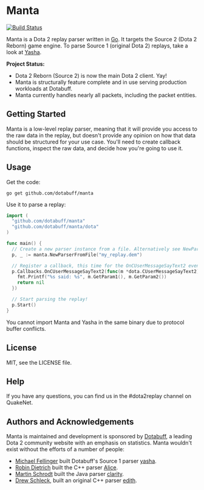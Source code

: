 # Manta

[![Build Status](https://travis-ci.org/dotabuff/manta.svg?branch=master)](https://travis-ci.org/dotabuff/manta)

Manta is a Dota 2 replay parser written in [Go](https://golang.org). It targets the Source 2 (Dota 2 Reborn) game engine. To parse Source 1 (original Dota 2) replays, take a look at [Yasha](https://github.com/dotabuff/yasha).

**Project Status:**

- Dota 2 Reborn (Source 2) is now the main Dota 2 client. Yay!
- Manta is structurally feature complete and in use serving production workloads at Dotabuff.
- Manta currently handles nearly all packets, including the packet entities.

## Getting Started

Manta is a low-level replay parser, meaning that it will provide you access to the raw data in the replay, but doesn't provide any opinion on how that data should be structured for your use case. You'll need to create callback functions, inspect the raw data, and decide how you're going to use it.

## Usage

Get the code:

    go get github.com/dotabuff/manta

Use it to parse a replay:

```go
import (
  "github.com/dotabuff/manta"
  "github.com/dotabuff/manta/dota"
)

func main() {
  // Create a new parser instance from a file. Alternatively see NewParser([]byte)
  p, _ := manta.NewParserFromFile("my_replay.dem")

  // Register a callback, this time for the OnCUserMessageSayText2 event.
  p.Callbacks.OnCUserMessageSayText2(func(m *dota.CUserMessageSayText2) error {
    fmt.Printf("%s said: %s", m.GetParam1(), m.GetParam2())
    return nil
  })

  // Start parsing the replay!
  p.Start()
}
```

You cannot import Manta and Yasha in the same binary due to protocol buffer conflicts.

## License

MIT, see the LICENSE file.

## Help

If you have any questions, you can find us in the #dota2replay channel on QuakeNet.

## Authors and Acknowledgements

Manta is maintained and development is sponsored by [Dotabuff](http://www.dotabuff.com), a leading Dota 2 community website with an emphasis on statistics. Manta wouldn't exist without the efforts of a number of people:

* [Michael Fellinger](https://github.com/manveru) built Dotabuff's Source 1 parser [yasha](https://github.com/dotabuff/yasha).
* [Robin Dietrich](https://github.com/invokr) built the C++ parser [Alice](https://github.com/AliceStats/Alice).
* [Martin Schrodt](https://github.com/spheenik) built the Java parser [clarity](https://github.com/skadistats/clarity).
* [Drew Schleck](https://github.com/dschleck), built an original C++ parser [edith](https://github.com/dschleck/edith).
